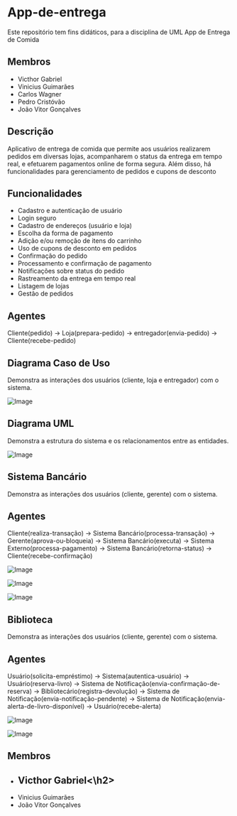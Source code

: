 # App-de-entrega
Este repositório tem fins didáticos, para a disciplina de UML
App de Entrega de Comida

## Membros

- Victhor Gabriel 
- Vinicius Guimarães 
- Carlos Wagner 
- Pedro Cristóvão 
- João Vitor Gonçalves

## Descrição

Aplicativo de entrega de comida que permite aos usuários realizarem pedidos em diversas lojas, acompanharem o status da entrega em tempo real, e efetuarem pagamentos online de forma segura. Além disso, há funcionalidades para gerenciamento de pedidos e cupons de desconto

## Funcionalidades

- Cadastro e autenticação de usuário
- Login seguro
- Cadastro de endereços (usuário e loja)
- Escolha da forma de pagamento
- Adição e/ou remoção de itens do carrinho
- Uso de cupons de desconto em pedidos
- Confirmação do pedido
- Processamento e confirmação de pagamento
- Notificações sobre status do pedido
- Rastreamento da entrega em tempo real
- Listagem de lojas
- Gestão de pedidos

## Agentes
Cliente(pedido) -> Loja(prepara-pedido) -> entregador(envia-pedido) -> Cliente(recebe-pedido)

## Diagrama Caso de Uso

Demonstra as interações dos usuários (cliente, loja e entregador) com o sistema.

![Image](https://github.com/user-attachments/assets/5fcc089a-da82-4b71-9cb0-d6ab466966d9)

## Diagrama UML

Demonstra a estrutura do sistema e os relacionamentos entre as entidades.

![Image](https://github.com/user-attachments/assets/674a7a2f-fb1c-4440-a7ef-544d223ead88)


## Sistema Bancário

Demonstra as interações dos usuários (cliente, gerente) com o sistema.

## Agentes
Cliente(realiza-transação) → Sistema Bancário(processa-transação) →
Gerente(aprova-ou-bloqueia) → Sistema Bancário(executa) →
Sistema Externo(processa-pagamento) → Sistema Bancário(retorna-status) →
Cliente(recebe-confirmação)

![Image](https://github.com/user-attachments/assets/43640e95-0214-4a13-8306-f07850c54f0f)

![Image](https://github.com/user-attachments/assets/dc5408a7-fef0-4e13-a192-f300042ab646)

![Image](https://github.com/user-attachments/assets/631dc247-cfcb-4750-84e4-2c5bff399993)


## Biblioteca

Demonstra as interações dos usuários (cliente, gerente) com o sistema.

## Agentes
Usuário(solicita-empréstimo) → Sistema(autentica-usuário) →
Usuário(reserva-livro) → Sistema de Notificação(envia-confirmação-de-reserva) →
Bibliotecário(registra-devolução) → Sistema de Notificação(envia-notificação-pendente) →
Sistema de Notificação(envia-alerta-de-livro-disponível) → Usuário(recebe-alerta)

![Image](https://github.com/user-attachments/assets/c4d8d089-b10c-4b26-afdb-fa29ab145632)

![Image](https://github.com/user-attachments/assets/8b8502c6-f5c0-4de3-9263-73ab55c05e48)

## Membros

- <h2>Victhor Gabriel<\h2> 
- Vinicius Guimarães 
- João Vitor Gonçalves

